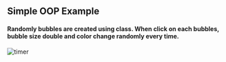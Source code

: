 ## Simple OOP Example

#### Randomly bubbles are created using class. When click on each bubbles, bubble size double and color change randomly every time.


![timer](https://media.giphy.com/media/N1a6yL829scGaXRbK0/giphy.gif)
